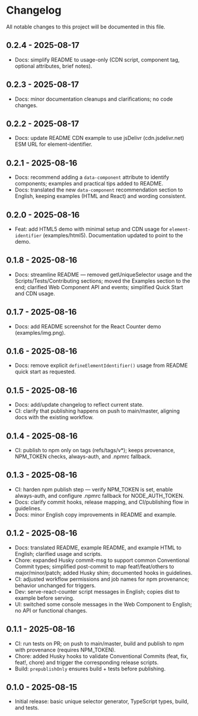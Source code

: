 # Changelog

All notable changes to this project will be documented in this file.

## 0.2.4 - 2025-08-17
- Docs: simplify README to usage-only (CDN script, component tag, optional attributes, brief notes).

## 0.2.3 - 2025-08-17
- Docs: minor documentation cleanups and clarifications; no code changes.

## 0.2.2 - 2025-08-17
- Docs: update README CDN example to use jsDelivr (cdn.jsdelivr.net) ESM URL for element-identifier.

## 0.2.1 - 2025-08-16
- Docs: recommend adding a `data-component` attribute to identify components; examples and practical tips added to README.
- Docs: translated the new `data-component` recommendation section to English, keeping examples (HTML and React) and wording consistent.

## 0.2.0 - 2025-08-16
- Feat: add HTML5 demo with minimal setup and CDN usage for `element-identifier` (examples/html5). Documentation updated to point to the demo.

## 0.1.8 - 2025-08-16
- Docs: streamline README — removed getUniqueSelector usage and the Scripts/Tests/Contributing sections; moved the Examples section to the end; clarified Web Component API and events; simplified Quick Start and CDN usage.

## 0.1.7 - 2025-08-16
- Docs: add README screenshot for the React Counter demo (examples/img.png).

## 0.1.6 - 2025-08-16
- Docs: remove explicit `defineElementIdentifier()` usage from README quick start as requested.

## 0.1.5 - 2025-08-16
- Docs: add/update changelog to reflect current state.
- CI: clarify that publishing happens on push to main/master, aligning docs with the existing workflow.

## 0.1.4 - 2025-08-16
- CI: publish to npm only on tags (refs/tags/v*); keeps provenance, NPM_TOKEN checks, always-auth, and .npmrc fallback.

## 0.1.3 - 2025-08-16
- CI: harden npm publish step — verify NPM_TOKEN is set, enable always-auth, and configure .npmrc fallback for NODE_AUTH_TOKEN.
- Docs: clarify commit hooks, release mapping, and CI/publishing flow in guidelines.
- Docs: minor English copy improvements in README and example.

## 0.1.2 - 2025-08-16
- Docs: translated README, example README, and example HTML to English; clarified usage and scripts.
- Chore: expanded Husky commit-msg to support common Conventional Commit types; simplified post-commit to map feat!/feat/others to major/minor/patch; added Husky shim; documented hooks in guidelines.
- CI: adjusted workflow permissions and job names for npm provenance; behavior unchanged for triggers.
- Dev: serve-react-counter script messages in English; copies dist to example before serving.
- UI: switched some console messages in the Web Component to English; no API or functional changes.

## 0.1.1 - 2025-08-16
- CI: run tests on PR; on push to main/master, build and publish to npm with provenance (requires NPM_TOKEN).
- Chore: added Husky hooks to validate Conventional Commits (feat, fix, feat!, chore) and trigger the corresponding release scripts.
- Build: `prepublishOnly` ensures build + tests before publishing.

## 0.1.0 - 2025-08-15
- Initial release: basic unique selector generator, TypeScript types, build, and tests.
